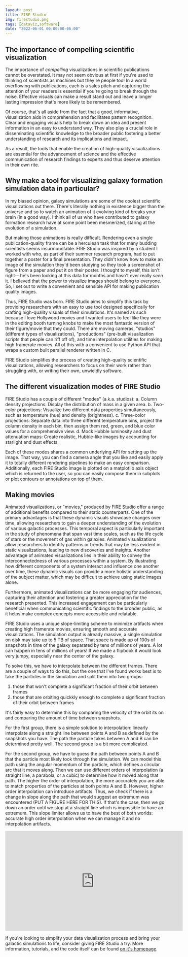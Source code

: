 ```yaml
---
layout: post
title: FIRE Studio
img: firestudio.png
tags: [dataviz,software]
date: "2022-06-01 00:00:00-06:00"
---
```


## The importance of compelling scientific visualization
The importance of _compelling_ visualizations in scientific publications cannot be overstated.
It may not seem obvious at first if you're used to thinking of scientists as machines but they're people too!
In a world overflowing with publications, each is a sales pitch and capturing the attention of your readers is essential if you're going to break through the noise.
Effective visuals can make a result stand out and leave a longer lasting impression that's more likely to be remembered.

Of course, that's all aside from the fact that a good, informative, visualization aids in comprehension and facilitates pattern recognition.
Clear and engaging visuals help to break down an idea and present information in an easy to understand way.
They also play a crucial role in disseminating scientific knowledge to the broader public fostering a better understanding of research and its implications and impact.

As a result, the tools that enable the creation of high-quality visualizations are essential for the advancement of science and the effective communication of research findings to experts and thus deserve attention in their own rite.

## Why make a tool for visualizing galaxy formation simulation data in particular?
In my biased opinion, galaxy simulations are some of the coolest scientific visualizations out there.
There's literally nothing in existence bigger than the universe and so to watch an animation of it evolving kind of breaks your brain (in a good way).
I think all of us who have contributed to galaxy formation research have at some point been mesmerized, staring at the evolution of a simulation.

But making those animations is really difficult. 
Rendering even a single publication-quality frame can be a herculean task that for many budding scientists seems insurmountable.
FIRE Studio was inspired by a student I worked with who, as part of their summer research program, had to put together a poster for a final presentation. 
They didn't know how to make an image of the simulation they'd been studying so they took a screenshot of figure from a paper and put it on their poster.
I thought to myself, this isn't right-- he's been looking at this data for months and hasn't ever really _seen_ it. 
I believed that the power to visualize images should belong to everyone.
So, I set out to write a convenient and sensible API for making publication quality images. 

Thus, FIRE Studio was born. 
FIRE Studio aims to simplify this task by providing researchers with an easy to use tool designed specifically for crafting high-quality visuals of their simulations.
It's named as such because I love Hollywood movies and I wanted users to feel like they were in the editing booth turning knobs to make the most fantastic version of their figure/movie that they could.
There are moving cameras, "studios" (different types of visualizations), "productions" (pre-built visualization scripts that people can riff off of), and time interpolation utilities for making high framerate movies. 
All of this with a convenient to use Python API that wraps a custom built parallel renderer written in C. 

FIRE Studio simplifies the process of creating high-quality scientific visualizations, allowing researchers to focus on their work rather than struggling with, or writing their own, unwieldly software.

## The different visualization modes of FIRE Studio

FIRE Studio has a couple of different "modes" (a.k.a. studios):
    a. Column density projections: Display the distribution of mass in a given area.
    b. Two-color projections: Visualize two different data properties simultaneously, such as temperature (hue) and density (brightness).
    c. Three-color projections: Separate data into three different temperature bins, project the column density in each bin, then assign them red, green, and blue color values for a comprehensive view.
    d. Mock Hubble luminosity and dust attenuation maps: Create realistic, Hubble-like images by accounting for starlight and dust effects.

Each of these modes shares a common underlying API for setting up the image.
That way, you can find a camera angle that you like and easily apply it to totally different rendering pipelines to make an easy comparison. 
Additionally, each FIRE Studio image is plotted on a matplotlib axis object which is returned to the user, so you can easily compose them in subplots or plot contours or annotations on top of them. 

## Making movies
Animated visualizations, or "movies," produced by FIRE Studio offer a range of additional benefits compared to their static counterparts. One of the primary advantages is that these dynamic visuals showcase changes over time, allowing researchers to gain a deeper understanding of the evolution of various galactic processes. This temporal aspect is particularly important in the study of phenomena that span vast time scales, such as the life cycle of stars or the movement of gas within galaxies.
Animated visualizations allow researchers to identify patterns or trends that may be less evident in static visualizations, leading to new discoveries and insights.
Another advantage of animated visualizations lies in their ability to convey the interconnectedness of various processes within a system. By illustrating how different components of a system interact and influence one another over time, these dynamic visuals can provide a more holistic understanding of the subject matter, which may be difficult to achieve using static images alone.

Furthermore, animated visualizations can be more engaging for audiences, capturing their attention and fostering a greater appreciation for the research presented. This increased engagement can be particularly beneficial when communicating scientific findings to the broader public, as it helps make complex concepts more accessible and relatable.

FIRE Studio uses a unique slope-limiting scheme to minimize artifacts when creating high framerate movies, ensuring smooth and accurate visualizations.
The simulation output is already massive, a single simulation on disk may take up to 5 TB of space. 
That space is made up of 100s of snapshots in time of the galaxy separated by tens of millions of years.
A lot can happen in tens of millions of years!
If we made a flipbook it would look very jumpy, especially near the center of the galaxy. 

To solve this, we have to interpolate between the different frames. 
There are a couple of ways to do this, but the one that I've found works best is to take the particles in the simulation and split them into two groups: 
1. those that won't complete a significant fraction of their orbit between frames
2. those that are orbiting quickkly enough to complete a significant fraction of their orbit between frames

It's fairly easy to determine this by comparing the velocity of the orbit its on and comparing the amount of time between snapshots.

For the first group, there is a simple solution to interpolation: linearly interpolate along a straight line between points A and B as defined by the snapshots you have. 
The path the particle takes between A and B can be determined pretty well. 
The second group is a bit more complicated. 

For the second group, we have to guess the path between points A and B that the particle most likely took through the simulation.
We can model this path using the angular momentum of the particle, which defines a circular arc that it moves along. 
Then we can use different orders of interpolation (a straight line, a parabola, or a cubic) to determine how it moved along that path. 
The higher the order of interpolation, the more accurately you are able to match properties of the particles at both points A and B. 
However, higher order interpolation can introduce artifacts. 
Thus, we check if there is a change in slope along the path that would suggest an extremum was encountered (PUT A FIGURE HERE FOR THIS).
If that's the case, then we go down an order until we stop at a straight line which is impossible to have an extremum.
This slope limiter allows us to have the best of both worlds: accurate high order interpolation when we can manage it and no interpolation artifacts.

<iframe width="560" height="315" src="https://www.youtube.com/embed/1EMCYK8FGzg" title="YouTube video player" frameborder="0" allow="accelerometer; autoplay; clipboard-write; encrypted-media; gyroscope; picture-in-picture; web-share" allowfullscreen></iframe>


If you're looking to simplify your data visualization process and bring your galactic simulations to life, consider giving FIRE Studio a try.
More information, tutorials, and the code itself can be found [on it's homepage](alexbgurvi.ch/FIRE_studio).
